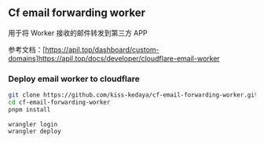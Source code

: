 ## Cf email forwarding worker

用于将 Worker 接收的邮件转发到第三方 APP

参考文档：[https://apil.top/dashboard/custom-domains]https://apil.top/docs/developer/cloudflare-email-worker

### Deploy email worker to cloudflare

```bash
git clone https://github.com/kiss-kedaya/cf-email-forwarding-worker.git
cd cf-email-forwarding-worker
pnpm install
 
wrangler login 
wrangler deploy
```
